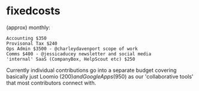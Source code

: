 # fixedcosts

(approx) monthly:

    Accounting $350
    Provisonal Tax $240
    Ops Admin $3500 - @charleydavenport scope of work
    Comms $400 - @jessicaducey newsletter and social media
    'internal' SaaS (CompanyBox, HelpScout etc) $250

Currently individual contributions go into a separate budget covering basically just Loomio ($200) and Google Apps ($950) as our 'collaborative tools' that most contributors connect with. 